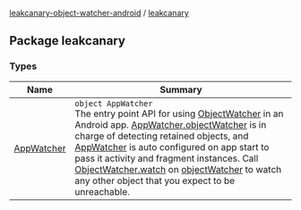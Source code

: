 [leakcanary-object-watcher-android](../index.md) / [leakcanary](./index.md)

## Package leakcanary

### Types

| Name | Summary |
|---|---|
| [AppWatcher](-app-watcher/index.md) | `object AppWatcher`<br>The entry point API for using [ObjectWatcher](#) in an Android app. [AppWatcher.objectWatcher](-app-watcher/object-watcher.md) is in charge of detecting retained objects, and [AppWatcher](-app-watcher/index.md) is auto configured on app start to pass it activity and fragment instances. Call [ObjectWatcher.watch](#) on [objectWatcher](-app-watcher/object-watcher.md) to watch any other object that you expect to be unreachable. |
